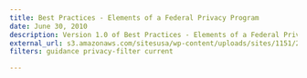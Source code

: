 ```yaml
---
title: Best Practices - Elements of a Federal Privacy Program
date: June 30, 2010
description: Version 1.0 of Best Practices - Elements of a Federal Privacy Program was collaboratively developed by members of the Privacy Committee Best Practices Subcommittee of the Federal CIO Council (Best Practices Working Group), which consists of privacy experts from across the federal government.
external_url: s3.amazonaws.com/sitesusa/wp-content/uploads/sites/1151/2016/10/Elements-Federal-Privacy-Program-v1.0_June-2010.pdf
filters: guidance privacy-filter current

---
```

